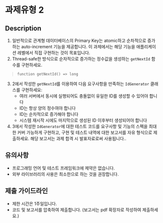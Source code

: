 # 과제유형 2
## Description
1. 일반적으로 관계형 데이터베이스의 Primary Key는 atomic하고 순차적으로 증가하는 auto-increment 기능을 제공합니다. 이 과제에서는 해당 기능을 애플리케이션 레벨에서 직접 구현하는 것이 목표입니다.
2. Thread-safe한 방식으로 순차적으로 증가하는 정수값을 생성하는 `getNextId` 함수를 구현하세요.
> ```function getNextId() => long```
3. 2에서 작성한 `getNextId`를 이용하여 다음 요구사항을 만족하는 `IdGenerator` 클래스를 구현하세요:
   - 여러 서버에서 동시에 실행되어도 충돌없이 유일한 ID를 생성할 수 있어야 합니다
   - ID는 항상 양의 정수여야 합니다
   - ID는 순차적으로 증가해야 합니다
   - 시스템 재시작 시에도 마지막으로 생성된 ID 이후부터 생성되어야 합니다
4. 3에서 작성한 `IdGenerator`에 대한 테스트 코드를 요구사항 및 기능의 스펙을 최대한 커버 가능하게 구현하고, 구현 및 테스트 내역에 대한 보고서를 자유 형식으로 제출하세요. 해당 보고서는 과제 합격 시 발표자료로써 사용됩니다..

## 유의사항
- 프로그래밍 언어 및 테스트 프레임워크에 제약은 없습니다.
- 외부 라이브러리의 사용은 최소한으로 하는 것을 권장합니다.

## 제출 가이드라인
- 제한 시간은 1주일입니다.
- 코드 및 보고서를 압축하여 제출합니다. (보고서는 pdf 확장자로 작성하여 제출하세요.)
